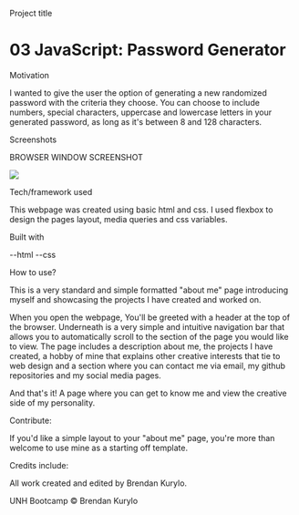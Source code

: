 Project title
# 03 JavaScript: Password Generator

Motivation

I wanted to give the user the option of generating a new randomized password with the criteria they choose. You can choose to include numbers, special characters, uppercase and lowercase letters in your generated password, as long as it's between 8 and 128 characters. 

Screenshots

BROWSER WINDOW SCREENSHOT

![](./desktop/Homework/Password-Generator/assets/images/passwordGenerator_screenShot.png)

Tech/framework used

This webpage was created using basic html and css. I used flexbox to design the pages layout, media queries and css variables. 

Built with

--html --css

How to use?

This is a very standard and simple formatted "about me" page introducing myself and showcasing the projects I have created and worked on.

When you open the webpage, You'll be greeted with a header at the top of the browser. Underneath is a very simple and intuitive navigation bar that allows you to automatically scroll to the section of the page you would like to view. The page includes a description about me, the projects I have created, a hobby of mine that explains other creative interests that tie to web design and a section where you can contact me via email, my github repositories and my social media pages.

And that's it! A page where you can get to know me and view the creative side of my personality.

Contribute:

If you'd like a simple layout to your "about me" page, you're more than welcome to use mine as a starting off template.

Credits include:

All work created and edited by Brendan Kurylo.

UNH Bootcamp © Brendan Kurylo